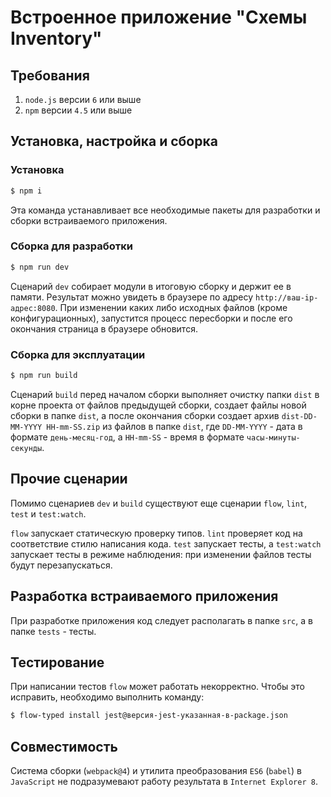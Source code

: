 # Встроенное приложение "Схемы Inventory"

## Требования

1. `node.js` версии `6` или выше
1. `npm` версии `4.5` или выше

## Установка, настройка и сборка

### Установка

```bash
$ npm i
```

Эта команда устанавливает все необходимые пакеты для разработки и сборки встраиваемого приложения.

### Сборка для разработки

```bash
$ npm run dev
```

Сценарий `dev` собирает модули в итоговую сборку и держит ее в памяти. Результат можно увидеть в браузере по адресу `http://ваш-ip-адрес:8080`. При изменении каких либо исходных файлов (кроме конфигурационных), запустится процесс пересборки и после его окончания страница в браузере обновится.

### Сборка для эксплуатации

```bash
$ npm run build
```

Сценарий `build` перед началом сборки выполняет очистку папки `dist` в корне проекта от файлов предыдущей сборки, создает файлы новой сборки в папке `dist`, а после окончания сборки создает архив `dist-DD-MM-YYYY HH-mm-SS.zip` из файлов в папке `dist`, где `DD-MM-YYYY` - дата в формате `день-месяц-год`, а `HH-mm-SS` - время в формате `часы-минуты-секунды`.

## Прочие сценарии

Помимо сценариев `dev` и `build` существуют еще сценарии `flow`, `lint`, `test` и `test:watch`.

`flow` запускает статическую проверку типов. `lint` проверяет код на соответствие стилю написания кода. `test` запускает тесты, а `test:watch` запускает тесты в режиме наблюдения: при изменении файлов тесты будут перезапускаться.

## Разработка встраиваемого приложения

При разработке приложения код следует располагать в папке `src`, а в папке `tests` - тесты.

## Тестирование

При написании тестов `flow` может работать некорректно. Чтобы это исправить, необходимо выполнить команду:

```bash
$ flow-typed install jest@версия-jest-указанная-в-package.json
```

## Совместимость

Система сборки (`webpack@4`) и утилита преобразования `ES6` (`babel`) в `JavaScript` не подразумевают работу результата в `Internet Explorer 8`.
